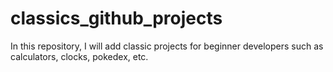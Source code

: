 # classics_github_projects
In this repository, I will add classic projects for beginner developers such as calculators, clocks, pokedex, etc.
